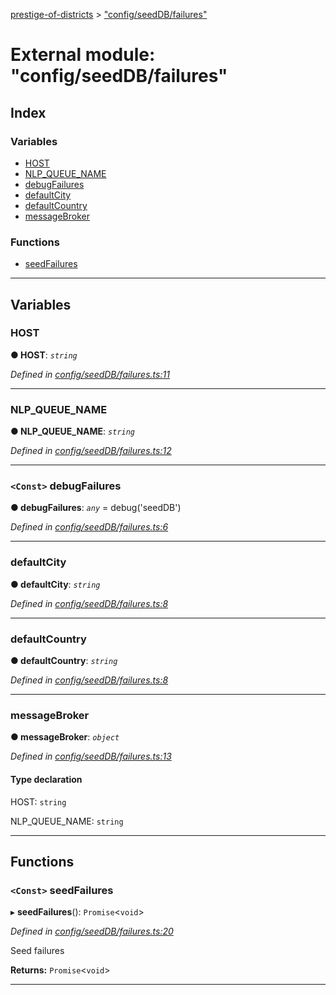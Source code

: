 [prestige-of-districts](../README.md) > ["config/seedDB/failures"](../modules/_config_seeddb_failures_.md)

# External module: "config/seedDB/failures"

## Index

### Variables

* [HOST](_config_seeddb_failures_.md#host)
* [NLP_QUEUE_NAME](_config_seeddb_failures_.md#nlp_queue_name)
* [debugFailures](_config_seeddb_failures_.md#debugfailures)
* [defaultCity](_config_seeddb_failures_.md#defaultcity)
* [defaultCountry](_config_seeddb_failures_.md#defaultcountry)
* [messageBroker](_config_seeddb_failures_.md#messagebroker)

### Functions

* [seedFailures](_config_seeddb_failures_.md#seedfailures)

---

## Variables

<a id="host"></a>

###  HOST

**● HOST**: *`string`*

*Defined in [config/seedDB/failures.ts:11](https://github.com/YarosJ/prestige-of-districts/blob/a1ae45e/config/seedDB/failures.ts#L11)*

___
<a id="nlp_queue_name"></a>

###  NLP_QUEUE_NAME

**● NLP_QUEUE_NAME**: *`string`*

*Defined in [config/seedDB/failures.ts:12](https://github.com/YarosJ/prestige-of-districts/blob/a1ae45e/config/seedDB/failures.ts#L12)*

___
<a id="debugfailures"></a>

### `<Const>` debugFailures

**● debugFailures**: *`any`* =  debug('seedDB')

*Defined in [config/seedDB/failures.ts:6](https://github.com/YarosJ/prestige-of-districts/blob/a1ae45e/config/seedDB/failures.ts#L6)*

___
<a id="defaultcity"></a>

###  defaultCity

**● defaultCity**: *`string`*

*Defined in [config/seedDB/failures.ts:8](https://github.com/YarosJ/prestige-of-districts/blob/a1ae45e/config/seedDB/failures.ts#L8)*

___
<a id="defaultcountry"></a>

###  defaultCountry

**● defaultCountry**: *`string`*

*Defined in [config/seedDB/failures.ts:8](https://github.com/YarosJ/prestige-of-districts/blob/a1ae45e/config/seedDB/failures.ts#L8)*

___
<a id="messagebroker"></a>

###  messageBroker

**● messageBroker**: *`object`*

*Defined in [config/seedDB/failures.ts:13](https://github.com/YarosJ/prestige-of-districts/blob/a1ae45e/config/seedDB/failures.ts#L13)*

#### Type declaration

 HOST: `string`

 NLP_QUEUE_NAME: `string`

___

## Functions

<a id="seedfailures"></a>

### `<Const>` seedFailures

▸ **seedFailures**(): `Promise`<`void`>

*Defined in [config/seedDB/failures.ts:20](https://github.com/YarosJ/prestige-of-districts/blob/a1ae45e/config/seedDB/failures.ts#L20)*

Seed failures

**Returns:** `Promise`<`void`>

___

